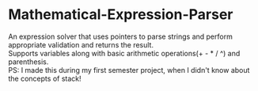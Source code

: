 # Mathematical-Expression-Parser
An expression solver that uses pointers to parse strings and perform appropriate validation and returns the result.
<br>
Supports variables along with basic arithmetic operations(+ - * / ^) and parenthesis.
<br>
PS: I made this during my first semester project, when I didn't know about the concepts of stack!
